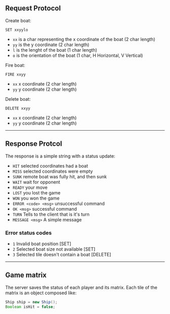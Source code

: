## Request Protocol 

Create boat:
```
SET xxyylo
```
* `xx` is a char representing the x coordinate of the boat (2 char length)
* `yy` is the y coordinate (2 char length)
* `l` is the lenght of the boat (1 char length)
* `o` is the orientation of the boat (1 char, H Horizontal, V Vertical)

Fire boat:
```
FIRE xxyy
```
* `xx` x coordinate (2 char length)
* `yy` y coordinate (2 char length)

Delete boat:
```
DELETE xxyy
```
* `xx` x coordinate (2 char length)
* `yy` y coordinate (2 char length)

---
## Response Protcol
The response is a simple string with a status update:

* `HIT` selected coordinates had a boat
* `MISS` selected coordinates were empty
* `SUNK` remote boat was fully hit, and then sunk
* `WAIT` wait for opponent
* `READY` your move
* `LOST` you lost the game
* `WON` you won the game
* `ERROR <code> <msg>` unsuccessful command
* `OK <msg>` successful command
* `TURN` Tells to the client that is it's turn
* `MESSAGE <msg>` A simple message

### Error status codes
* `1` Invalid boat position [SET]
* `2` Selected boat size not available [SET]
* `3` Selected tile doesn't contain a boat [DELETE]

---
## Game matrix
The server saves the status of each player and its matrix. Each tile of the matrix is an object composed like:
```java
Ship ship = new Ship();
Boolean isHit = false;
```

